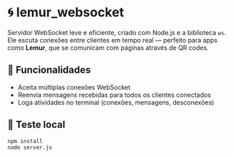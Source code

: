 # 🌀 lemur_websocket

Servidor WebSocket leve e eficiente, criado com Node.js e a biblioteca `ws`. Ele escuta conexões entre clientes em tempo real — perfeito para apps como **Lemur**, que se comunicam com páginas através de QR codes.

## 🚀 Funcionalidades

- Aceita múltiplas conexões WebSocket
- Reenvia mensagens recebidas para todos os clientes conectados
- Loga atividades no terminal (conexões, mensagens, desconexões)

## 🧪 Teste local

```bash
npm install
node server.js
